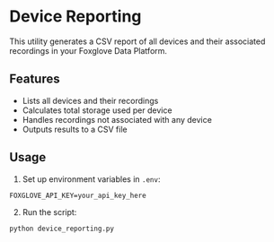 # Device Reporting

This utility generates a CSV report of all devices and their associated recordings in your Foxglove Data Platform.

## Features
- Lists all devices and their recordings
- Calculates total storage used per device
- Handles recordings not associated with any device
- Outputs results to a CSV file

## Usage

1. Set up environment variables in `.env`: 

```
FOXGLOVE_API_KEY=your_api_key_here
```

2. Run the script:  

```
python device_reporting.py
```
